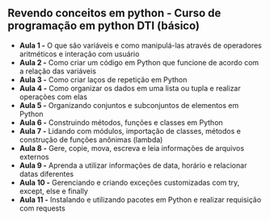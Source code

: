 <h2>Revendo conceitos em python - Curso de programação em python DTI (básico)</h2>

* **Aula 1 -** O que são variáveis e como manipulá-las através de operadores aritméticos e interação com usuário
* **Aula 2 -** Como criar um código em Python que funcione de acordo com a relação das variáveis
* **Aula 3 -** Como criar laços de repetição em Python
* **Aula 4 -** Como organizar os dados em uma lista ou tupla e realizar operações com elas
* **Aula 5 -** Organizando conjuntos e subconjuntos de elementos em Python
* **Aula 6 -** Construindo métodos, funções e classes em Python
* **Aula 7 -** Lidando com módulos, importação de classes, métodos e construção de funções anônimas (lambda)
* **Aula 8 -** Gere, copie, mova, escreva e leia informações de arquivos externos
* **Aula 9 -** Aprenda a utilizar informações de data, horário e relacionar datas diferentes
* **Aula 10 -** Gerenciando e criando exceções customizadas com try, except, else e finally
* **Aula 11 -** Instalando e utilizando pacotes em Python e realizar requisição com requests
